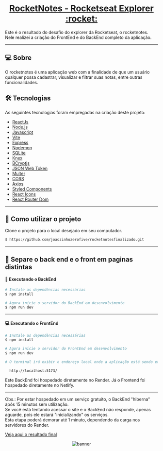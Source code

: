 <p align="center">
  <h1 align="center"><a href="https://rocketnotesjvmr.netlify.app/">RocketNotes - Rocketseat Explorer :rocket: </a></h1>
</p>


Este é o resultado do desafio do explorer da Rocketseat, o rocketnotes.
<br>
Nele realizei a criação do FrontEnd e do BackEnd completo da aplicação.

___

## 💻 Sobre
O rocketnotes é uma aplicação web com a finalidade de que um usuário qualquer possa cadastrar, visualizar e filtrar suas notas, entre outras funcionalidades.


## 🛠 Tecnologias

As seguintes tecnologias foram empregadas na criação deste projeto:

- [ReactJs](https://reactjs.org)
- [Node.js](https://nodejs.org/en/)
- [Javascript](https://developer.mozilla.org/pt-BR/docs/Web/JavaScript)
- [Vite](https://vitejs.dev/)
- [Express](https://expressjs.com)
- [Nodemon](https://nodemon.io/)
- [SQLite](https://www.sqlite.org/index.html)
- [Knex](https://knexjs.org/)
- [BCryptjs](https://www.npmjs.com/package/bcryptjs)
- [JSON Web Token](https://www.npmjs.com/package/jsonwebtoken)
- [Multer](https://www.npmjs.com/package/multer)
- [CORS](https://www.npmjs.com/package/cors)
- [Axios](https://www.npmjs.com/package/axios)
- [Styled Components](https://styled-components.com/)
- [React Icons](https://react-icons.github.io/react-icons/)
- [React Router Dom](https://react-icons.github.io/react-icons/)

___

## 🚀 Como utilizar o projeto 

Clone o projeto para o local desejado em seu computador.

```bash
$ https://github.com/joaozinhozerofive/rocketnotesfinalizado.git
```
___
## 🚀 Separe o back end e o front em paginas distintas

#### 🚧 Executando o BackEnd
```bash
# Instale as dependências necessárias
$ npm install

# Agora inicie o servidor do BackEnd em desenvolvimento
$ npm run dev
```
___

#### 💻 Executando o FrontEnd
```bash
# Instale as dependências necessárias
$ npm install

# Agora inicie o servidor do FrontEnd em desenvolvimento 
$ npm run dev

# O terminal irá exibir o endereço local onde a aplicação está sendo executada. Basta digitar o mesmo endereço em seu navegador preferido. O endereço usado na criação do projeto foi este:

  http://localhost:5173/
```



Este BackEnd foi hospedado diretamente no Render.
Já o Frontend foi hospedado diretamente no Netlify.

___
Obs.: Por estar hospedado em um serviço gratuito, o BackEnd "hiberna" após 15 minutos sem utilização.
<br>
Se você está tentando acessar o site e o BackEnd não responde, apenas aguarde, pois ele estará "inicializando" os serviços.
<br>
Esta etapa poderá demorar até 1 minuto, dependendo da carga nos servidores do Render.

[Veja aqui o resultado final](https://rocketnotesjvmr.netlify.app/)

<p align="center">
    <img align="center" src="https://github.com/joaozinhozerofive/rocketnotesfinalizado/assets/124640745/42353355-7ed7-456c-ace3-3f8d75a8f064" alt="banner"/>
</p>
